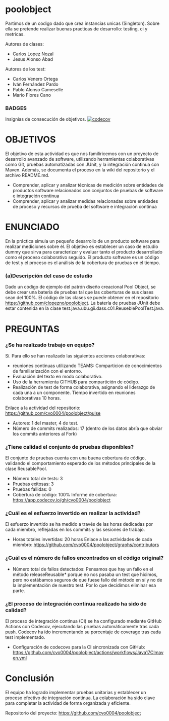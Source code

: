 poolobject
==========
Partimos de un codigo dado que crea instancias unicas (Singleton). 
Sobre ella se pretende realizar buenas practicas de desarrollo: testing, ci y metricas. 


Autores de clases:

- Carlos Lopez Nozal
- Jesus Alonso Abad

Autores de los test:
- Carlos Venero Ortega
- Iván Fernández Pardo
- Pablo Alonso Cameselle
- Mario Flores Cano

### BADGES 
Insignias de consecución de objetivos.
[![codecov](https://codecov.io/gh/cvo0004/poolobject/branch/master/graph/badge.svg?token=8GAMWS6JRQ)](https://codecov.io/gh/cvo0004/poolobject)

# **OBJETIVOS**
El objetivo de esta actividad es que nos familiricemos con un proyecto de desarrollo avanzado de software, utilizando herramientas colaborativas como Git, pruebas automatizadas con JUnit, y la integración continua con Maven. Además, se documenta el proceso en la wiki del repositorio y el archivo README.md.
- Comprender, aplicar y analizar técnicas de medición sobre entidades de productos software relacionados con conjuntos de pruebas de software e integración continua
- Comprender, aplicar y analizar medidas relacionadas sobre entidades de proceso y recursos de prueba del software e integración continua

# **ENUNCIADO**

En la práctica simula un pequeño desarrollo de un producto software para realizar mediciones sobre él. El objetivo es establecer un caso de estudio dummy que sirva para caracterizar y evaluar tanto el producto desarrollado como el proceso colaborativo seguido. El producto software es un código de test y el proceso es el análisis de la cobertura de pruebas en el tiempo.
### (a)Descripción del caso de estudio
Dado un código de ejemplo del patrón diseño creacional Pool Object, se debe crear una batería de pruebas tal que las coberturas de sus clases sean del 100%. El código de las clases se puede obtener en el repositorio https://github.com/clopezno/poolobject. La batería de pruebas JUnit debe estar contenida en la clase test.java.ubu.gii.dass.c01.ReuseblePoolTest.java.

# **PREGUNTAS**

### ¿Se ha realizado trabajo en equipo?
Sí. Para ello se han realizado las siguientes acciones colaborativas:
 - reuniones continuas utilizando TEAMS: Comparticion de conocimientos de familiarización con el entorno. 
 - Evaluación del texto en modo colaboratívo. 
 - Uso de la herramienta GITHUB para compartición de código. 
 - Realización de test de forma colaborativa, asignando el liderazgo de cada una a un componente.
Tiempo invertido en reuniones colaborativas 10 horas. 

Enlace a la actividad del repositorio: https://github.com/cvo0004/poolobject/pulse 
 - Autores: 1 del master, 4 de test. 
 - Número de commits realizados: 17 
(dentro de los datos abría que obviar los commits anteriores al Fork)
### ¿Tiene calidad el conjunto de pruebas disponibles?
El conjunto de pruebas cuenta con una buena cobertura de código, validando el comportamiento esperado de los métodos principales de la clase ReusablePool.
- Número total de tests: 3
- Pruebas exitosas: 3
- Pruebas fallidas: 0
- Cobertura de código: 100%
Informe de cobertura: https://app.codecov.io/gh/cvo0004/poolobject

### ¿Cuál es el esfuerzo invertido en realizar la actividad?
El esfuerzo invertido se ha medido a través de las horas dedicadas por cada miembro, reflejadas en los commits y las sesiones de trabajo.

- Horas totales invertidas: 20 horas
Enlace a las actividades de cada miembro: https://github.com/cvo0004/poolobject/graphs/contributors 

### ¿Cuál es el número de fallos encontrados en el código original?
- Número total de fallos detectados: Pensamos que hay un fallo en el método releaseReusable* porque no nos pasaba un test que hicimos, pero no estábamos seguros de que fuese fallo del método en sí y no de la implementación de nuestro test. Por lo que decidimos eliminar esa parte.

 
### ¿El proceso de integración continua realizado ha sido de calidad?
El proceso de integración continua (CI) se ha configurado mediante GitHub Actions con Codecov, ejecutando las pruebas automáticamente tras cada push. Codecov ha ido incrementando su porcentaje de coverage tras cada test implementado.

- Configuración de codecovs para la CI sincronizada con GitHub: https://github.com/cvo0004/poolobject/actions/workflows/Java17CImaven.yml 

# Conclusión
El equipo ha logrado implementar pruebas unitarias y establecer un proceso efectivo de integración continua. La colaboración ha sido clave para completar la actividad de forma organizada y eficiente.

Repositorio del proyecto: https://github.com/cvo0004/poolobject 
